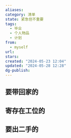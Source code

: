 ```yaml
---
aliases: 
category: 清单
state: 紧急但不重要
tags:
  - 毕业
  - 个人物品
  - 计划
from:
  - myself
url: 
stars: 
created: "2024-05-23 12:04"
updated: "2024-05-28 12:28"
dg-publish: 
---
```

## 要带回家的

## 寄存在工位的

## 要出二手的

